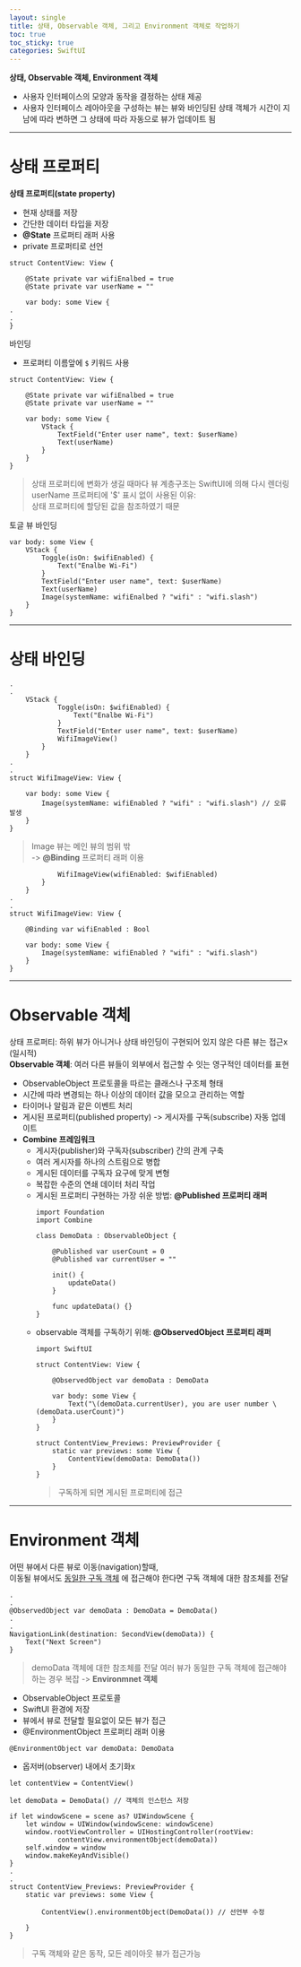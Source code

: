 ```yaml
---
layout: single
title: 상태, Observable 객체, 그리고 Environment 객체로 작업하기
toc: true
toc_sticky: true
categories: SwiftUI
---
```

**상태, Observable 객체, Environment 객체**
* 사용자 인터페이스의 모양과 동작을 결정하는 상태 제공
* 사용자 인터페이스 레아아웃을 구성하는 뷰는 뷰와 바인딩된 상태 객체가 시간이 지남에 따라 변하면 그 상태에 따라 자동으로 뷰가 업데이트 됨

------------

# 상태 프로퍼티
**상태 프로퍼티(state property)**
* 현재 상태를 저장
* 간단한 데이터 타입을 저장
* **@State** 프로퍼티 래퍼 사용
* private 프로퍼티로 선언

```
struct ContentView: View {

    @State private var wifiEnalbed = true
    @State private var userName = ""
    
    var body: some View {
.
.
}
```
바인딩
* 프로퍼티 이름앞에 ```$``` 키워드 사용

```
struct ContentView: View {

    @State private var wifiEnalbed = true
    @State private var userName = ""
    
    var body: some View {
        VStack {
            TextField("Enter user name", text: $userName)
            Text(userName)
        }
    }
}
```
> 상태 프로퍼티에 변화가 생길 때마다 뷰 계층구조는 SwiftUI에 의해 다시 렌더링<br/>
> userName 프로퍼티에 '$' 표시 없이 사용된 이유:<br/>
> 상태 프로퍼티에 할당된 값을 참조하였기 때문

토글 뷰 바인딩
```
var body: some View {
    VStack {
        Toggle(isOn: $wifiEnabled) {
            Text("Enalbe Wi-Fi")
        }
        TextField("Enter user name", text: $userName)
        Text(userName)
        Image(systemName: wifiEnalbed ? "wifi" : "wifi.slash")
    }
}
```

-------------

# 상태 바인딩
```
.
.
    VStack {
            Toggle(isOn: $wifiEnabled) {
                Text("Enalbe Wi-Fi")
            }
            TextField("Enter user name", text: $userName)
            WifiImageView()
        }
    }
.
.
struct WifiImageView: View {

    var body: some View {
        Image(systemName: wifiEnabled ? "wifi" : "wifi.slash") // 오류 발생
    }
}
```
> Image 뷰는 메인 뷰의 범위 밖<br/>
> -> **@Binding** 프로퍼티 래퍼 이용

```
            WifiImageView(wifiEnabled: $wifiEnabled)
        }
    }
.
.
struct WifiImageView: View {

    @Binding var wifiEnabled : Bool

    var body: some View {
        Image(systemName: wifiEnabled ? "wifi" : "wifi.slash") 
    }
}
```

-----------

# Observable 객체
상태 프로퍼티: 하위 뷰가 아니거나 상태 바인딩이 구현되어 있지 않은 다른 뷰는 접근x (일시적)<br/>
**Observable 객체**: 여러 다른 뷰들이 외부에서 접근할 수 잇는 영구적인 데이터를 표현
* ObservableObject 프로토콜을 따르는 클래스나 구조체 형태
* 시간에 따라 변경되는 하나 이상의 데이터 값을 모으고 관리하는 역할
* 타이머나 알림과 같은 이벤트 처리
* 게시된 프로퍼티(published property) -> 게시자를 구독(subscribe) 자동 업데이트
* **Combine 프레임워크**
    * 게시자(publisher)와 구독자(subscriber) 간의 관계 구축
    * 여러 게시자를 하나의 스트림으로 병합
    * 게시된 데이터를 구독자 요구에 맞게 변형
    * 복잡한 수준의 연쇄 데이터 처리 작업
    * 게시된 프로퍼티 구현하는 가장 쉬운 방법: **@Published 프로퍼티 래퍼**
        ```
        import Foundation
        import Combine

        class DemoData : ObservableObject {

            @Published var userCount = 0
            @Published var currentUser = ""
            
            init() {
                updateData()
            }
            
            func updateData() {}
        }
        ```
    * observable 객체를 구독하기 위해: **@ObservedObject 프로퍼티 래퍼**
        ```
        import SwiftUI
        
        struct ContentView: View {
            
            @ObservedObject var demoData : DemoData
            
            var body: some View {
                Text("\(demoData.currentUser), you are user number \(demoData.userCount)")
            }
        }
        
        struct ContentView_Previews: PreviewProvider {
            static var previews: some View {
                ContentView(demoData: DemoData())
            }
        }
        ```
        > 구독하게 되면 게시된 프로퍼티에 접근

---------------

# Environment 객체
어떤 뷰에서 다른 뷰로 이동(navigation)할때,<br/>
이동될 뷰에서도 <u>동일한 구독 객체</u> 에 접근해야 한다면 구독 객체에 대한 참조체를 전달
```
.
.
@ObservedObject var demoData : DemoData = DemoData()
.
.
NavigationLink(destination: SecondView(demoData)) {
    Text("Next Screen")
}
```
> demoData 객체에 대한 참조체를 전달
여러 뷰가 동일한 구독 객체에 접근해야 하는 경우 복잡 -> **Environmnet 객체**
* ObservableObject 프로토콜
* SwiftUI 환경에 저장
* 뷰에서 뷰로 전달할 필요없이 모든 뷰가 접근
* @EnvironmentObject 프로퍼티 래퍼 이용
```
@EnvironmentObject var demoData: DemoData
```

* 옵저버(observer) 내에서 초기화x
```
let contentView = ContentView()

let demoData = DemoData() // 객체의 인스턴스 저장

if let windowScene = scene as? UIWindowScene {
    let window = UIWindow(windowScene: windowScene)
    window.rootViewController = UIHostingController(rootView:
            contentView.environmentObject(demoData))
    self.window = window
    window.makeKeyAndVisible()
}
.
.
struct ContentView_Previews: PreviewProvider {
    static var previews: some View {
    
        ContentView().environmentObject(DemoData()) // 선언부 수정
        
    }
}
```
> 구독 객체와 같은 동작, 모든 레이아웃 뷰가 접근가능

